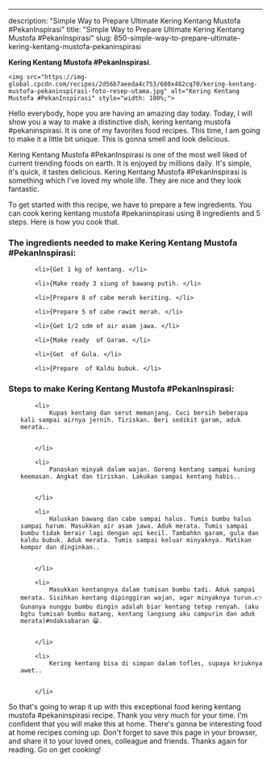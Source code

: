 ---
description: "Simple Way to Prepare Ultimate Kering Kentang Mustofa #PekanInspirasi"
title: "Simple Way to Prepare Ultimate Kering Kentang Mustofa #PekanInspirasi"
slug: 850-simple-way-to-prepare-ultimate-kering-kentang-mustofa-pekaninspirasi

<p>
	<strong>Kering Kentang Mustofa #PekanInspirasi</strong>. 
	
</p>
<p>
	
	<img src="https://img-global.cpcdn.com/recipes/2d56b7aeeda4c753/680x482cq70/kering-kentang-mustofa-pekaninspirasi-foto-resep-utama.jpg" alt="Kering Kentang Mustofa #PekanInspirasi" style="width: 100%;">
	
	
</p>
<p>
	Hello everybody, hope you are having an amazing day today. Today, I will show you a way to make a distinctive dish, kering kentang mustofa #pekaninspirasi. It is one of my favorites food recipes. This time, I am going to make it a little bit unique. This is gonna smell and look delicious.
</p>
	
<p>
	Kering Kentang Mustofa #PekanInspirasi is one of the most well liked of current trending foods on earth. It is enjoyed by millions daily. It's simple, it's quick, it tastes delicious. Kering Kentang Mustofa #PekanInspirasi is something which I've loved my whole life. They are nice and they look fantastic.
</p>
<p>
	
</p>

<p>
To get started with this recipe, we have to prepare a few ingredients. You can cook kering kentang mustofa #pekaninspirasi using 8 ingredients and 5 steps. Here is how you cook that.
</p>

<h3>The ingredients needed to make Kering Kentang Mustofa #PekanInspirasi:</h3>

<ol>
	
		<li>{Get 1 kg of kentang. </li>
	
		<li>{Make ready 3 siung of bawang putih. </li>
	
		<li>{Prepare 8 of cabe merah keriting. </li>
	
		<li>{Prepare 5 of cabe rawit merah. </li>
	
		<li>{Get 1/2 sdm of air asam jawa. </li>
	
		<li>{Make ready  of Garam. </li>
	
		<li>{Get  of Gula. </li>
	
		<li>{Prepare  of Kaldu bubuk. </li>
	
</ol>
<p>
	
</p>

<h3>Steps to make Kering Kentang Mustofa #PekanInspirasi:</h3>

<ol>
	
		<li>
			Kupas kentang dan serut memanjang. Cuci bersih beberapa kali sampai airnya jernih. Tiriskan. Beri sedikit garam, aduk merata..
			
			
		</li>
	
		<li>
			Panaskan minyak dalam wajan. Goreng kentang sampai kuning keemasan. Angkat dan tiriskan. Lakukan sampai kentang habis..
			
			
		</li>
	
		<li>
			Haluskan bawang dan cabe sampai halus. Tumis bumbu halus sampai harum. Masukkan air asam jawa. Aduk merata. Tumis sampai bumbu tidak berair lagi dengan api kecil. Tambahkn garam, gula dan kaldu bubuk. Aduk merata. Tumis sampai keluar minyaknya. Matikan kompor dan dinginkan..
			
			
		</li>
	
		<li>
			Masukkan kentangnya dalam tumisan bumbu tadi. Aduk sampai merata. Sisihkan kentang dipinggiran wajan, agar minyaknya turun.👉Gunanya nunggu bumbu dingin adalah biar kentang tetep renyah. (aku bgtu tumisan bumbu matang, kentang langsung aku campurin dan aduk merata)#ndaksabaran 😁.
			
			
		</li>
	
		<li>
			Kering kentang bisa di simpan dalam tofles, supaya kriuknya awet..
			
			
		</li>
	
</ol>

<p>
	
</p>

<p>
	So that's going to wrap it up with this exceptional food kering kentang mustofa #pekaninspirasi recipe. Thank you very much for your time. I'm confident that you will make this at home. There's gonna be interesting food at home recipes coming up. Don't forget to save this page in your browser, and share it to your loved ones, colleague and friends. Thanks again for reading. Go on get cooking!
</p>
